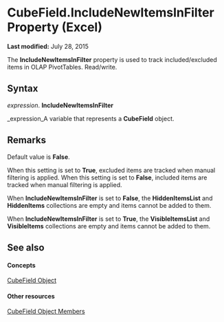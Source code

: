 
# CubeField.IncludeNewItemsInFilter Property (Excel)

 **Last modified:** July 28, 2015

The  **IncludeNewItemsInFilter** property is used to track included/excluded items in OLAP PivotTables. Read/write.

## Syntax

 _expression_. **IncludeNewItemsInFilter**

 _expression_A variable that represents a  **CubeField** object.


## Remarks

Default value is  **False**.

When this setting is set to  **True**, excluded items are tracked when manual filtering is applied. When this setting is set to  **False**, included items are tracked when manual filtering is applied.

When  **IncludeNewItemsInFilter** is set to **False**, the  **HiddenItemsList** and **HiddenItems** collections are empty and items cannot be added to them.

When  **IncludeNewItemsInFilter** is set to **True**, the  **VisibleItemsList** and **VisibleItems** collections are empty and items cannot be added to them.


## See also


#### Concepts


 [CubeField Object](6db16910-6c27-651a-c388-e54e27fe4519.md)
#### Other resources


 [CubeField Object Members](2f3cbe65-45ff-abe0-3e48-29c0d490f600.md)
